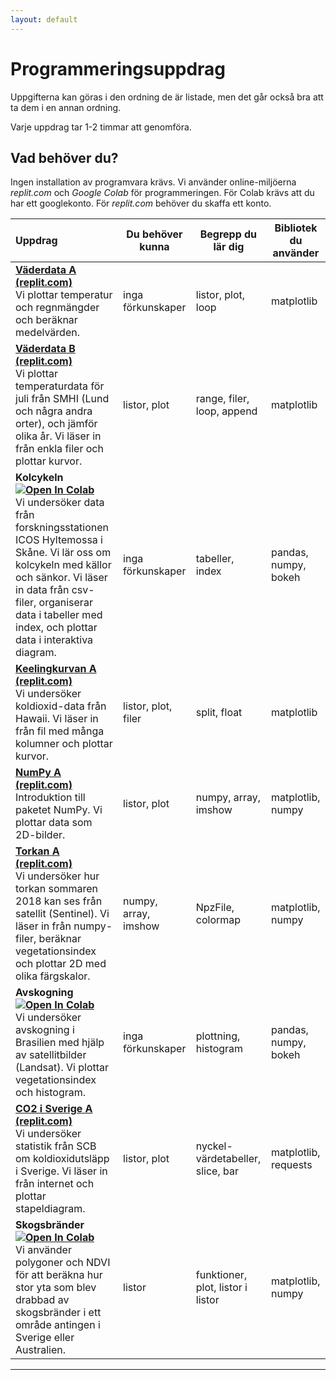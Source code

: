 ```yaml
---
layout: default
---
```

# Programmeringsuppdrag

Uppgifterna kan göras i den ordning de är listade, men det går också bra att ta dem i en annan ordning.

Varje uppdrag tar 1-2 timmar att genomföra.

## Vad behöver du?

Ingen installation av programvara krävs. Vi använder online-miljöerna *replit.com* och *Google Colab* för programmeringen. För Colab krävs att du har ett googlekonto. För *replit.com* behöver du skaffa ett konto.


|**Uppdrag**|**Du behöver kunna**|**Begrepp du lär dig**|**Bibliotek du använder**|
|:-------|----------------|-------------|------------------------------------------|
|**[Väderdata A (replit.com)](weatherdata/Weatherdata_A_replit.md)**<br>Vi plottar temperatur och regnmängder och beräknar medelvärden. |inga förkunskaper|listor, plot, loop|matplotlib|
|**[Väderdata B (replit.com)](weatherdata/Weatherdata_B_replit.md)**<br>Vi plottar temperaturdata för juli från SMHI (Lund och några andra orter), och jämför olika år. Vi läser in från enkla filer och plottar kurvor.|listor, plot|range, filer, loop, append|matplotlib|
|**Kolcykeln [![Open In Colab](https://colab.research.google.com/assets/colab-badge.svg)](https://colab.research.google.com/github/lunduniversity/schoolprog-satellite/blob/master/exercises/kolcykeln/kolcykeln.ipynb)**<br>Vi undersöker data från forskningsstationen ICOS Hyltemossa i Skåne. Vi lär oss om kolcykeln med källor och sänkor. Vi läser in data från csv-filer, organiserar data i tabeller med index, och plottar data i interaktiva diagram.|inga förkunskaper|tabeller, index|pandas, numpy, bokeh|
|**[Keelingkurvan A (replit.com)](co2/Keeling_A_replit.md)**<br>Vi undersöker koldioxid-data från Hawaii. Vi läser in från fil med många kolumner och plottar kurvor.|listor, plot, filer|split, float|matplotlib|
|**[NumPy A (replit.com)](numpy_intro/numpy_A_replit.md)**<br>Introduktion till paketet NumPy. Vi plottar data som 2D-bilder. |listor, plot| numpy, array, imshow|matplotlib, numpy|
|**[Torkan A (replit.com)](drought/README.md)**<br>Vi undersöker hur torkan sommaren 2018 kan ses från satellit (Sentinel). Vi läser in från numpy-filer, beräknar vegetationsindex och plottar 2D med olika färgskalor.|numpy, array, imshow|NpzFile, colormap|matplotlib, numpy|
|**Avskogning [![Open In Colab](https://colab.research.google.com/assets/colab-badge.svg)](https://colab.research.google.com/github/lunduniversity/schoolprog-satellite/blob/master/exercises/avskogning/avskogning.ipynb)**<br>Vi undersöker avskogning i Brasilien med hjälp av satellitbilder (Landsat). Vi plottar vegetationsindex och histogram.|inga förkunskaper|plottning, histogram|pandas, numpy, bokeh|
|**[CO2 i Sverige A (replit.com)](co2_emission_sweden/co2_A_replit.md)**<br>Vi undersöker statistik från SCB om koldioxidutsläpp i Sverige. Vi läser in från internet och plottar stapeldiagram. |listor, plot| nyckel-värdetabeller, slice, bar| matplotlib, requests|
|**Skogsbränder [![Open In Colab](https://colab.research.google.com/assets/colab-badge.svg)](https://colab.research.google.com/github/lunduniversity/schoolprog-satellite/blob/master/exercises/forest_fires/skogsbrander2.ipynb)**<br>Vi använder polygoner och NDVI för att beräkna hur stor yta som blev drabbad av skogsbränder i ett område antingen i Sverige eller Australien. |listor| funktioner, plot, listor i listor| matplotlib, numpy|

---

<!--|Keelingkurvan B (repl.it)(TBA)<br>...|listor, plot|nyckel-värdetabeller|matplotlib|-->

<!--
## Snabbreferenser
Här finns snabbreferenser för Python-konstruktioner:
* [Snabbreferens för grundläggande konstruktioner](https://lunduniversity.github.io/schoolprog/cheatsheet/python/) (variabler, typer, listor, loopar, funktioner, etc.)
* [Snabbreferens för bibliotek vi använder i uppgifterna](snabbreferens.md) (filer, internet requests, numpy, matplotlib)
-->
